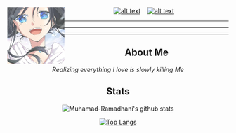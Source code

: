 <img src="https://raw.githubusercontent.com/muhamad-ramadhani/muhamad-ramadhani/main/IMG_20201016_095950.jpg" width="130" height="130" align="left">
<center>
<a href="https://www.facebook.com/inimuhamadramadhani"><img src="https://image.flaticon.com/icons/svg/174/174848.svg" alt="alt text" width="20" height="20"></a>      &nbsp;&nbsp;   <a href="https://instagram.com/inidhani"><img src="https://image.flaticon.com/icons/svg/174/174855.svg" alt="alt text" width="20" height="20"></a>
 &nbsp;&nbsp; 



___
___
___
## **About Me**

_Realizing everything I love is slowly killing Me_

## **Stats**
![Muhamad-Ramadhani's github stats](https://github-readme-stats.vercel.app/api?username=muhamad-ramadhani&theme=blueberry&show_icons=true)

[![Top Langs](https://github-readme-stats.vercel.app/api/top-langs/?username=muhamad-ramadhani&layout=compact&theme=radical)](https://github.com/muhamad-ramadhani)
